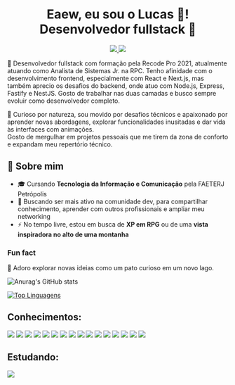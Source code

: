 <h1 align="center">Eaew, eu sou o Lucas 👋! <br> Desenvolvedor fullstack 🦆</h1>
<p align="center">
  <a href="https://br.linkedin.com/in/lucas-braz-dutra">
    <img src="https://img.shields.io/badge/LinkedIn-0077B5?style=for-the-badge&logo=linkedin&logoColor=white"/>
  </a>
  <a href="https://www.instagram.com/tchubiross/">
   <img src="https://img.shields.io/badge/Instagram-E4405F?style=for-the-badge&logo=instagram&logoColor=white"/>
  </a>
</p>

🎯 Desenvolvedor fullstack com formação pela Recode Pro 2021, atualmente atuando como Analista de Sistemas Jr. na RPC. Tenho afinidade com o desenvolvimento frontend, especialmente com React e Next.js, mas também aprecio os desafios do backend, onde atuo com Node.js, Express, Fastify e NestJS. Gosto de trabalhar nas duas camadas e busco sempre evoluir como desenvolvedor completo.

🚀 Curioso por natureza, sou movido por desafios técnicos e apaixonado por aprender novas abordagens, explorar funcionalidades inusitadas e dar vida às interfaces com animações.  
Gosto de mergulhar em projetos pessoais que me tirem da zona de conforto e expandam meu repertório técnico.

## 🌱 Sobre mim

- 🎓 Cursando **Tecnologia da Informação e Comunicação** pela FAETERJ Petrópolis  
- 🤝 Buscando ser mais ativo na comunidade dev, para compartilhar conhecimento, aprender com outros profissionais e ampliar meu networking  
- ⚡ No tempo livre, estou em busca de **XP em RPG** ou de uma **vista inspiradora no alto de uma montanha**

### Fun fact  
🦆 Adoro explorar novas ideias como um pato curioso em um novo lago.


![Anurag's GitHub stats](https://github-readme-stats.vercel.app/api?username=Lucas-Braz7x&show_icons=true&theme=radical)


[![Top Linguagens](https://github-readme-stats.vercel.app/api/top-langs/?username=Lucas-Braz7x&layout=compact&theme=dracula)](https://github.com/anuraghazra/github-readme-stats)

<h2>Conhecimentos: </h2>
<p>
  <img src="https://img.shields.io/badge/Git-F05032?style=for-the-badge&logo=git&logoColor=white">
  <img src="https://img.shields.io/badge/GitHub-100000?style=for-the-badge&logo=github&logoColor=white">
  <img src="https://img.shields.io/badge/HTML5-E34F26?style=for-the-badge&logo=html5&logoColor=white">
  <img src="https://img.shields.io/badge/CSS3-1572B6?style=for-the-badge&logo=css3&logoColor=white">
  <img src="https://img.shields.io/badge/JavaScript-F7DF1E?style=for-the-badge&logo=javascript&logoColor=black">
  <img src="https://img.shields.io/badge/MongoDB-4EA94B?style=for-the-badge&logo=mongodb&logoColor=white">
  <img src="https://img.shields.io/badge/Bootstrap-563D7C?style=for-the-badge&logo=bootstrap&logoColor=white">
  <img src="https://img.shields.io/badge/jQuery-0769AD?style=for-the-badge&logo=jquery&logoColor=white">
  <img src="https://img.shields.io/badge/React-20232A?style=for-the-badge&logo=react&logoColor=61DAFB">
  <img src="https://img.shields.io/badge/MySQL-00000F?style=for-the-badge&logo=mysql&logoColor=white">
  <img src="https://img.shields.io/badge/Java-ED8B00?style=for-the-badge&logo=java&logoColor=white">
  <img src="https://img.shields.io/badge/Sass-CC6699?style=for-the-badge&logo=sass&logoColor=white">
  <img src="https://img.shields.io/badge/TypeScript-007ACC?style=for-the-badge&logo=typescript&logoColor=white">
  <img src="https://img.shields.io/badge/Node.js-43853D?style=for-the-badge&logo=node-dot-js&logoColor=white"> 
  <img src="https://img.shields.io/badge/Next-black?style=for-the-badge&logo=next.js&logoColor=white"> 
  <img src="https://img.shields.io/badge/PostgreSQL-000?style=for-the-badge&logo=postgresql">
</p>

<h2>Estudando: </h2>
<p>
  <img src="https://img.shields.io/badge/AWS-000.svg?style=for-the-badge&logo=amazon-aws&logoColor=white">
</p>

